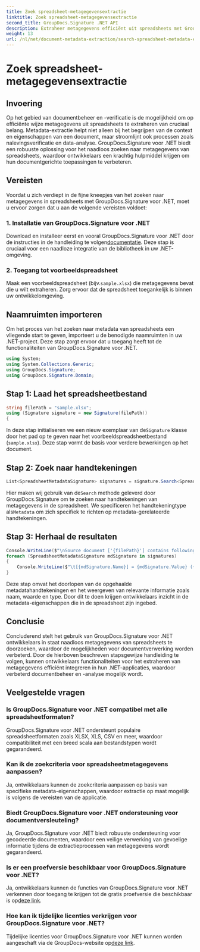 ```yaml
---
title: Zoek spreadsheet-metagegevensextractie
linktitle: Zoek spreadsheet-metagegevensextractie
second_title: GroupDocs.Signature .NET API
description: Extraheer metagegevens efficiënt uit spreadsheets met GroupDocs.Signature voor .NET. Verbeter moeiteloos documentbeheer en -analyse.
weight: 13
url: /nl/net/document-metadata-extraction/search-spreadsheet-metadata-extraction/
---
```


# Zoek spreadsheet-metagegevensextractie

## Invoering
Op het gebied van documentbeheer en -verificatie is de mogelijkheid om op efficiënte wijze metagegevens uit spreadsheets te extraheren van cruciaal belang. Metadata-extractie helpt niet alleen bij het begrijpen van de context en eigenschappen van een document, maar stroomlijnt ook processen zoals nalevingsverificatie en data-analyse. GroupDocs.Signature voor .NET biedt een robuuste oplossing voor het naadloos zoeken naar metagegevens van spreadsheets, waardoor ontwikkelaars een krachtig hulpmiddel krijgen om hun documentgerichte toepassingen te verbeteren.
## Vereisten
Voordat u zich verdiept in de fijne kneepjes van het zoeken naar metagegevens in spreadsheets met GroupDocs.Signature voor .NET, moet u ervoor zorgen dat u aan de volgende vereisten voldoet:
### 1. Installatie van GroupDocs.Signature voor .NET
 Download en installeer eerst en vooral GroupDocs.Signature voor .NET door de instructies in de handleiding te volgen[documentatie](https://tutorials.groupdocs.com/signature/net/). Deze stap is cruciaal voor een naadloze integratie van de bibliotheek in uw .NET-omgeving.
### 2. Toegang tot voorbeeldspreadsheet
Maak een voorbeeldspreadsheet (bijv.`sample.xlsx`) die metagegevens bevat die u wilt extraheren. Zorg ervoor dat de spreadsheet toegankelijk is binnen uw ontwikkelomgeving.

## Naamruimten importeren
Om het proces van het zoeken naar metadata van spreadsheets een vliegende start te geven, importeert u de benodigde naamruimten in uw .NET-project. Deze stap zorgt ervoor dat u toegang heeft tot de functionaliteiten van GroupDocs.Signature voor .NET.

```csharp
using System;
using System.Collections.Generic;
using GroupDocs.Signature;
using GroupDocs.Signature.Domain;
```
## Stap 1: Laad het spreadsheetbestand
```csharp
string filePath = "sample.xlsx";
using (Signature signature = new Signature(filePath))
{
```
 In deze stap initialiseren we een nieuw exemplaar van de`Signature` klasse door het pad op te geven naar het voorbeeldspreadsheetbestand (`sample.xlsx`). Deze stap vormt de basis voor verdere bewerkingen op het document.
## Stap 2: Zoek naar handtekeningen
```csharp
List<SpreadsheetMetadataSignature> signatures = signature.Search<SpreadsheetMetadataSignature>(SignatureType.Metadata);
```
 Hier maken wij gebruik van de`Search` methode geleverd door GroupDocs.Signature om te zoeken naar handtekeningen van metagegevens in de spreadsheet. We specificeren het handtekeningtype als`Metadata` om zich specifiek te richten op metadata-gerelateerde handtekeningen.
## Stap 3: Herhaal de resultaten
```csharp
Console.WriteLine($"\nSource document ['{filePath}'] contains following signatures.");
foreach (SpreadsheetMetadataSignature mdSignature in signatures)
{
    Console.WriteLine($"\t[{mdSignature.Name}] = {mdSignature.Value} ({mdSignature.Type})");
}
```
Deze stap omvat het doorlopen van de opgehaalde metadatahandtekeningen en het weergeven van relevante informatie zoals naam, waarde en type. Door dit te doen krijgen ontwikkelaars inzicht in de metadata-eigenschappen die in de spreadsheet zijn ingebed.

## Conclusie
Concluderend stelt het gebruik van GroupDocs.Signature voor .NET ontwikkelaars in staat naadloos metagegevens van spreadsheets te doorzoeken, waardoor de mogelijkheden voor documentverwerking worden verbeterd. Door de hierboven beschreven stapsgewijze handleiding te volgen, kunnen ontwikkelaars functionaliteiten voor het extraheren van metagegevens efficiënt integreren in hun .NET-applicaties, waardoor verbeterd documentbeheer en -analyse mogelijk wordt.
## Veelgestelde vragen
### Is GroupDocs.Signature voor .NET compatibel met alle spreadsheetformaten?
GroupDocs.Signature voor .NET ondersteunt populaire spreadsheetformaten zoals XLSX, XLS, CSV en meer, waardoor compatibiliteit met een breed scala aan bestandstypen wordt gegarandeerd.
### Kan ik de zoekcriteria voor spreadsheetmetagegevens aanpassen?
Ja, ontwikkelaars kunnen de zoekcriteria aanpassen op basis van specifieke metadata-eigenschappen, waardoor extractie op maat mogelijk is volgens de vereisten van de applicatie.
### Biedt GroupDocs.Signature voor .NET ondersteuning voor documentversleuteling?
Ja, GroupDocs.Signature voor .NET biedt robuuste ondersteuning voor gecodeerde documenten, waardoor een veilige verwerking van gevoelige informatie tijdens de extractieprocessen van metagegevens wordt gegarandeerd.
### Is er een proefversie beschikbaar voor GroupDocs.Signature voor .NET?
 Ja, ontwikkelaars kunnen de functies van GroupDocs.Signature voor .NET verkennen door toegang te krijgen tot de gratis proefversie die beschikbaar is op[deze link](https://releases.groupdocs.com/).
### Hoe kan ik tijdelijke licenties verkrijgen voor GroupDocs.Signature voor .NET?
 Tijdelijke licenties voor GroupDocs.Signature voor .NET kunnen worden aangeschaft via de GroupDocs-website op[deze link](https://purchase.groupdocs.com/temporary-license/).